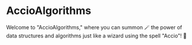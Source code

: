# AccioAlgorithms
Welcome to "AccioAlgorithms," where you can summon 🪄 the power of data structures and algorithms just like a wizard using the spell "Accio"! 🏰
